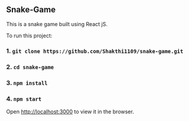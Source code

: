 ## Snake-Game
This is a snake game built using React jS.

To run this project:


### 1. `git clone https://github.com/Shakthi1109/snake-game.git`

### 2. `cd snake-game`

### 3. `npm install`

### 4. `npm start`


Open [http://localhost:3000](http://localhost:3000) to view it in the browser.
